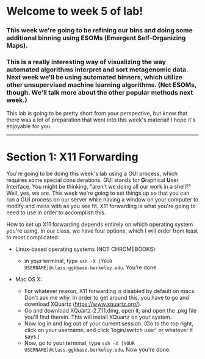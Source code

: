 # Welcome to week 5 of lab! 


### This week we're going to be refining our bins and doing some additional binning using ESOMs (Emergent Self-Organizing Maps).


### This is a really interesting way of visualizing the way automated algorithms interpret and sort metagenomic data. Next week we'll be using automated binners, which utilize other unsupervised machine learning algorithms. (Not ESOMs, though. We'll talk more about the other popular methods next week.)

This lab is going to be pretty short from your perspective, but know that there was a lot of preparation that went into this week's material! I hope it's enjoyable for you.


---

# Section 1: X11 Forwarding

You're going to be doing this week's lab using a GUI process, which requires some special considerations. GUI stands for **G**raphical **U**ser **I**nterface. You might be thinking, "aren't we doing all our work in a shell?" Well, yes, we are. This week we're going to set things up so that you can run a GUI process on our server while having a window on your computer to modify and mess with as you see fit. X11 forwarding is what you're going to need to use in order to accomplish this.

How to set up X11 forwarding depends entirely on which operating system you're using. In our class, we have four options, which I will order from least to most complicated:

- Linux-based operating systems (NOT CHROMEBOOKS):
    - in your terminal, type `ssh -X [YOUR USERNAME]@class.ggkbase.berkeley.edu`. You're done.
    
- Mac OS X:
    - For whatever reason, X11 forwarding is disabled by default on macs. Don't ask me why. In order to get around this, you have to go and download XQuartz (https://www.xquartz.org/).
    - Go and download XQuartz-2.7.11.dmg, open it, and open the .pkg file you'll find therein. This will install XQuartz on your system.
    - Now log in and log out of your current session. (Go to the top right, click on your username, and click 'login/switch user' or whatever it says.)
    - Now, go to your terminal, type `ssh -X [YOUR USERNAME]@class.ggkbase.berkeley.edu`. Now you're done.
    
    


